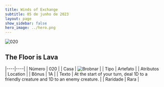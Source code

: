 ```yaml
---
title: Winds of Exchange
subtitle: 05 de junho de 2023
layout: page
show_sidebar: false
hero_image: ../hero.png
---
```


![020](https://mastervault-storage-prod.s3.amazonaws.com/media/card_front/en/600_020_9fe0b7cf09d9_en.png)


## The Floor is Lava

|----|----|
| Número | 020 |
| Casa | ![Brobnar](https://archonarcana.com/images/thumb/e/e0/Brobnar.png/22px-Brobnar.png "Brobnar") |
| Tipo | Artefato |
| Atributos | Location |
| Bônus | 1A |
| Texto | At the start of your turn, deal 1D to a friendly creature and 1D to an enemy creature. |
| Raridade | Rara |
